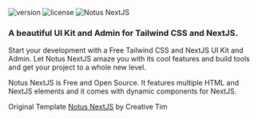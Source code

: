 ![version](https://img.shields.io/badge/version-1.1.0-blue.svg) ![license](https://img.shields.io/badge/license-MIT-blue.svg) 
![Notus NextJS](https://github.com/creativetimofficial/public-assets/blob/master/notus-nextjs/notus-nextjs.jpg?raw=true)

### A beautiful UI Kit and Admin for Tailwind CSS and NextJS.

Start your development with a Free Tailwind CSS and NextJS UI Kit and Admin. Let Notus NextJS amaze you with its cool features and build tools and get your project to a whole new level.

Notus NextJS is Free and Open Source. It features multiple HTML and NextJS elements and it comes with dynamic components for NextJS.

Original Template [Notus NextJS](https://demos.creative-tim.com/notus-nextjs/) by Creative Tim